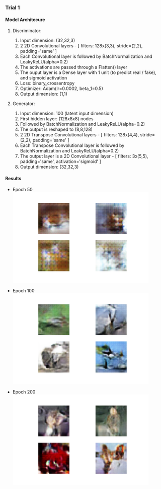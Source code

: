 ### Trial 1

#### Model Architecure
1. Discriminator:
   1. Input dimension: (32,32,3)
   1. 2 2D Convolutional layers - [ filters: 128x(3,3), stride=(2,2), padding='same' ]
   1. Each Convolutional layer is followed by BatchNormalization and LeakyReLU(alpha=0.2)
   1. The activations are passed through a Flatten() layer
   1. The ouput layer is a Dense layer with 1 unit (to predict real / fake), and sigmoid activation
   1. Loss: binary_crossentropy
   1. Optimizer: Adam(lr=0.0002, beta_1=0.5)
   1. Output dimension: (1,1)


2. Generator:
   1. Input dimension: 100 (latent input dimension)
   2. First hidden layer: (128x8x8) nodes
   3. Followed by BatchNormalization and LeakyReLU(alpha=0.2)
   4. The output is reshaped to (8,8,128)
   5. 2 2D Transpose Convolutional layers - [ filters: 128x(4,4), stride=(2,2), padding='same' ]
   6. Each Transpose Convolutional layer is followed by BatchNormalization and LeakyReLU(alpha=0.2)
   7. The output layer is a 2D Convolutional layer - [ filters: 3x(5,5), padding='same', activation='sigmoid' ]
   8. Output dimension: (32,32,3)

#### Results
- Epoch 50<br>
   ![epoch50](cifar10_trial1/gen_images/image_e_50.png)

- Epoch 100<br>
   ![epoch100](gen_images/image_e_100.png)

- Epoch 200<br>
   ![epoch200](gen_images/image_e_200.png)

